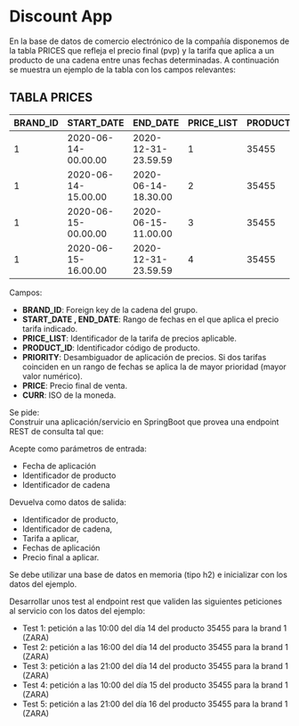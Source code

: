# Discount App
En la base de datos de comercio electrónico de la compañía disponemos de la tabla PRICES que refleja el precio final (pvp) y la tarifa que aplica a un producto de una cadena entre unas fechas determinadas. A continuación se muestra un ejemplo de la tabla con los campos relevantes:

## TABLA PRICES
| BRAND_ID | START_DATE           | END_DATE             | PRICE_LIST | PRODUCT_ID | PRIORITY | PRICE  | CURR |
|----------|----------------------|----------------------|------------|------------|----------|--------|------|
| 1        | 2020-06-14-00.00.00  | 2020-12-31-23.59.59  | 1          | 35455      | 0        | 35.50  | EUR  |
| 1        | 2020-06-14-15.00.00  | 2020-06-14-18.30.00  | 2          | 35455      | 1        | 25.45  | EUR  |
| 1        | 2020-06-15-00.00.00  | 2020-06-15-11.00.00  | 3          | 35455      | 1        | 30.50  | EUR  |
| 1        | 2020-06-15-16.00.00  | 2020-12-31-23.59.59  | 4          | 35455      | 1        | 38.95  | EUR  | 


Campos:
- **BRAND_ID**: Foreign key de la cadena del grupo.
- **START_DATE , END_DATE**: Rango de fechas en el que aplica el precio tarifa indicado.
- **PRICE_LIST**: Identificador de la tarifa de precios aplicable.
- **PRODUCT_ID**: Identificador código de producto.
- **PRIORITY**: Desambiguador de aplicación de precios. Si dos tarifas coinciden en un rango de fechas se aplica la de mayor prioridad (mayor valor numérico).
- **PRICE**: Precio final de venta.
- **CURR**: ISO de la moneda.

Se pide: <br>
Construir una aplicación/servicio en SpringBoot que provea una endpoint REST de consulta  tal que:

Acepte como parámetros de entrada:
- Fecha de aplicación
- Identificador de producto
- Identificador de cadena

Devuelva como datos de salida:
- Identificador de producto,
- Identificador de cadena,
- Tarifa a aplicar,
- Fechas de aplicación
- Precio final a aplicar.

Se debe utilizar una base de datos en memoria (tipo h2) e inicializar con los datos del ejemplo.

Desarrollar unos test al endpoint rest que  validen las siguientes peticiones al servicio con los datos del ejemplo:

- Test 1: petición a las 10:00 del día 14 del producto 35455   para la brand 1 (ZARA)
- Test 2: petición a las 16:00 del día 14 del producto 35455   para la brand 1 (ZARA)
- Test 3: petición a las 21:00 del día 14 del producto 35455   para la brand 1 (ZARA)
- Test 4: petición a las 10:00 del día 15 del producto 35455   para la brand 1 (ZARA)
- Test 5: petición a las 21:00 del día 16 del producto 35455   para la brand 1 (ZARA)
